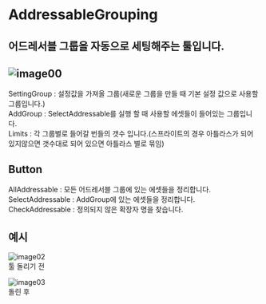 # AddressableGrouping
## 어드레서블 그룹을 자동으로 세팅해주는 툴입니다.  
![image00](https://user-images.githubusercontent.com/73415970/125284851-ef828b00-e354-11eb-83de-fdc559b3eeec.PNG)
---
SettingGroup : 설정값을 가져올 그룹(새로운 그룹을 만들 때 기본 설정 값으로 사용할 그룹입니다.)  
AddGroup : SelectAddressable를 실행 할 때 사용할 에셋들이 들어있는 그룹입니다.  
Limits : 각 그룹별로 들어갈 번들의 갯수 입니다.(스프라이트의 경우 아틀라스가 되어 있지않으면 갯수대로 되어 있으면 아틀라스 별로 묶임)  
  
## Button  
AllAddressable : 모든 어드레서블 그룹에 있는 에셋들을 정리합니다.  
SelectAddressable : AddGroup에 있는 에셋들을 정리합니다.  
CheckAddressable : 정의되지 않은 확장자 명을 찾습니다.  

## 예시
![image02](https://user-images.githubusercontent.com/73415970/125286209-826ff500-e356-11eb-8d1a-b2c783ab80db.PNG)  
툴 돌리기 전
  
![image03](https://user-images.githubusercontent.com/73415970/125286237-8b60c680-e356-11eb-99ac-86aef0a2ccab.PNG)  
돌린 후  

